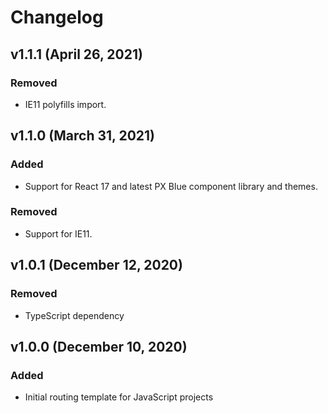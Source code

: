 # Changelog

## v1.1.1 (April 26, 2021)

### Removed

-   IE11 polyfills import.

## v1.1.0 (March 31, 2021)

### Added

-   Support for React 17 and latest PX Blue component library and themes.

### Removed

-   Support for IE11.

## v1.0.1 (December 12, 2020)

### Removed

-   TypeScript dependency

## v1.0.0 (December 10, 2020)

### Added

-   Initial routing template for JavaScript projects